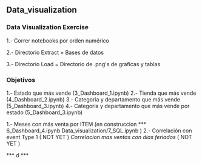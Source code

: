 ## Data_visualization
### Data Visualization Exercise

1.- Correr notebooks por orden numérico

2.- Directorio Extract = Bases de datos

3.- Directorio Load = Directorio de .png's de graficas y tablas 


### Objetivos

1.- Estado que más vende (3_Dashboard_1.ipynb)
2.- Tienda que más vende (4_Dashboard_2.ipynb)
3.- Categoria y departamento que más vende (5_Dashboard_3.ipynb)
4.- Categoria y departamento que más vende por estado (5_Dashboard_3.ipynb)


1.- Meses con más venta por ITEM (en construccion *** 6_Dashboard_4.ipynb  Data_visualization/7_SQL.ipynb )
2.- Correlación con event Type 1 ( NOT YET )
*Correlacion mas ventas con dias feriados* ( NOT YET )

*** d ***
